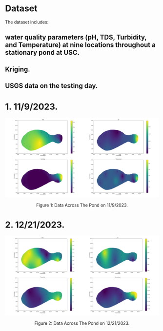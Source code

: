 # Dataset
The dataset includes:
## water quality parameters (pH, TDS, Turbidity, and Temperature) at nine locations throughout a stationary pond at USC.
## Kriging.
## USGS data on the testing day.


# 1. 11/9/2023.

<p align="center">
<img src="media/KrigePlots.png" alt="drawing" width="600"/>
</p>
<p align="center">
Figure 1: Data Across The Pond on 11/9/2023.
</p>

# 2. 12/21/2023.
<p align="center">
<img src="media/kriging_plot.png" alt="drawing" width="600"/>
</p>
<p align="center">
Figure 2: Data Across The Pond on 12/21/2023.
</p>














